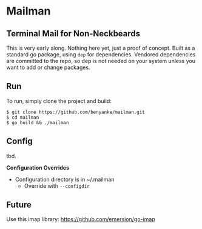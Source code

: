 # Mailman
## Terminal Mail for Non-Neckbeards 

This is very early along. Nothing here yet, just a proof of concept. Built as a standard 
go package, using `dep` for dependencies. Vendored dependencies are committed to the repo,
so dep is not needed on your system unless you want to add or change packages.

## Run

To run, simply clone the project and build:

```
$ git clone https://github.com/benyanke/mailman.git
$ cd mailman
$ go build && ./mailman
```

## Config

tbd.

**Configuration Overrides**

  * Configuration directory is in ~/.mailman
    * Override with `--configdir`

## Future

Use this imap library: https://github.com/emersion/go-imap
